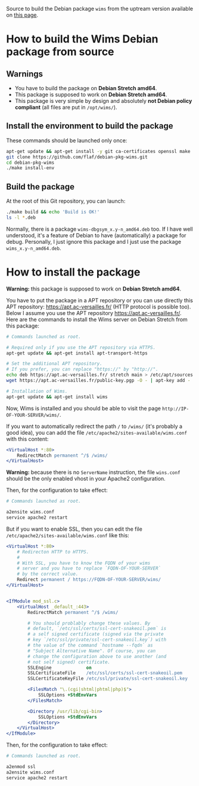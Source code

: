 Source to build the Debian package `wims` from the uptream
version available on
[this page](https://sourcesup.renater.fr/frs/?group_id=379).


# How to build the Wims Debian package from source


## Warnings

* You have to build the package on **Debian Stretch amd64**.
* This package is supposed to work on **Debian Stretch amd64**.
* This package is very simple by design and absolutely **not Debian
  policy compliant** (all files are put in `/opt/wims/`).


## Install the environment to build the package

These commands should be launched only once:

```sh
apt-get update && apt-get install -y git ca-certificates openssl make
git clone https://github.com/flaf/debian-pkg-wims.git
cd debian-pkg-wims
./make install-env
```

## Build the package

At the root of this Git repository, you can launch:

```sh
./make build && echo 'Build is OK!'
ls -l *.deb
```

Normally, there is a package `wims-dbgsym_x.y-n_amd64.deb`
too. If I have well understood, it's a feature of Debian to
have (automatically) a package for debug. Personally, I just
ignore this package and I just use the package
`wims_x.y-n_amd64.deb`.


# How to install the package

**Warning:** this package is supposed to work on **Debian
Stretch amd64**.

You have to put the package in a APT repository or you
can use directly this APT repository: https://apt.ac-versailles.fr/
(HTTP protocol is possible too). Below I assume you use
the APT repository https://apt.ac-versailles.fr/. Here are
the commands to install the Wims server on Debian Stretch
from this package:

```sh
# Commands launched as root.

# Required only if you use the APT repository via HTTPS.
apt-get update && apt-get install apt-transport-https

# Set the additional APT repository.
# If you prefer, you can replace "https://" by "http://".
echo deb https://apt.ac-versailles.fr/ stretch main > /etc/apt/sources.list.d/wims.list
wget https://apt.ac-versailles.fr/public-key.pgp -O - | apt-key add -

# Installation of Wims.
apt-get update && apt-get install wims
```

Now, Wims is installed and you should be able to visit the
page `http://IP-OF-YOUR-SERVER/wims/`.


If you want to automatically redirect the path `/` to
`/wims/` (it's probably a good idea), you can add the file
`/etc/apache2/sites-available/wims.conf` with this content:

```apache
<VirtualHost *:80>
    RedirectMatch permanent ^/$ /wims/
</VirtualHost>
```

**Warning:** because there is no `ServerName` instruction,
the file `wins.conf` should be the only enabled vhost in
your Apache2 configuration.

Then, for the configuration to take effect:

```sh
# Commands launched as root.

a2ensite wims.conf
service apache2 restart
```

But if you want to enable SSL, then you can edit the file
`/etc/apache2/sites-available/wims.conf` like this:

```apache
<VirtualHost *:80>
    # Redirecton HTTP to HTTPS.
    #
    # With SSL, you have to know the FQDN of your wims
    # server and you have to replace `FQDN-OF-YOUR-SERVER`
    # by the correct value.
    Redirect permanent / https://FQDN-OF-YOUR-SERVER/wims/
</VirtualHost>


<IfModule mod_ssl.c>
    <VirtualHost _default_:443>
        RedirectMatch permanent ^/$ /wims/

        # You should problably change these values. By
        # default, `/etc/ssl/certs/ssl-cert-snakeoil.pem` is
        # a self signed certificate (signed via the private
        # key `/etc/ssl/private/ssl-cert-snakeoil.key`) with
        # the value of the command `hostname --fqdn` as
        # "Subject Alternative Name". Of course, you can
        # change the configuration above to use another (and
        # not self signed) certificate.
        SSLEngine             on
        SSLCertificateFile    /etc/ssl/certs/ssl-cert-snakeoil.pem
        SSLCertificateKeyFile /etc/ssl/private/ssl-cert-snakeoil.key

        <FilesMatch "\.(cgi|shtml|phtml|php)$">
            SSLOptions +StdEnvVars
        </FilesMatch>

        <Directory /usr/lib/cgi-bin>
            SSLOptions +StdEnvVars
        </Directory>
    </VirtualHost>
</IfModule>
```

Then, for the configuration to take effect:

```sh
# Commands launched as root.

a2enmod ssl
a2ensite wims.conf
service apache2 restart
```


